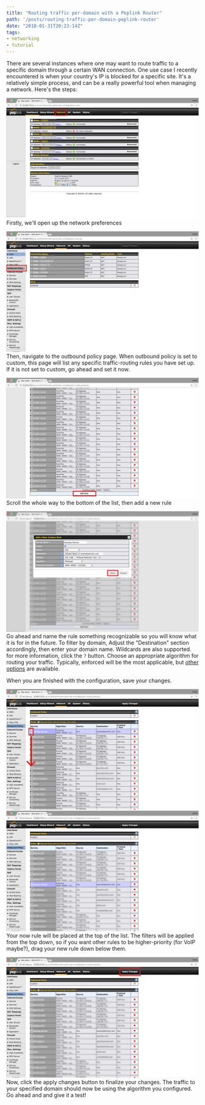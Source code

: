 ```yaml
---
title: "Routing traffic per-domain with a Peplink Router"
path: '/posts/routing-traffic-per-domain-peplink-router'
date: "2018-01-31T20:23:14Z"
tags:
- networking
- tutorial
---
```


There are several instances where one may want to route traffic to a specific
domain through a certain WAN connection. One use case I recently encountered is
when your country's IP is blocked for a specific site. It's a relatively simple
process, and can be a really powerful tool when managing a network. Here's the
steps:

![Step 1](images/step1.png)
Firstly, we'll open up the network preferences

![Step 2](images/step2.png) Then, navigate to the outbound policy page. When
outbound policy is set to custom, this page will list any specific
traffic-routing rules you have set up. If it is not set to custom, go ahead and
set it now.

![Step 3](images/step3.png)
Scroll the whole way to the bottom of the list, then add a new rule

![Step 4](images/step4.png)
Go ahead and name the rule something recognizable so you will know what it is for in the future. To filter by domain, Adjust the "Destination" section accordingly, then enter your domain name. Wildcards are also supported. for more information, click the `?` button. Choose an appropriate algorithm for routing your traffic. Typically, enforced will be the most applicable, but [other options](https://www.peplink.com/technology/load-balancing-algorithms/) are available.

When you are finished with the configuration, save your changes.

![Step 5](images/step5.png)
![step6](images/step6.png)
Your now rule will be placed at the top of the list. The filters will be applied from the top down, so if you want other rules to be higher-priority (for VoIP maybe?), drag your new rule down below them.

![Step 7](images/step7.png)
Now, click the apply changes button to finalize your changes. The traffic to your specified domain should now be using the algorithm you configured. Go ahead and and give it a test!
